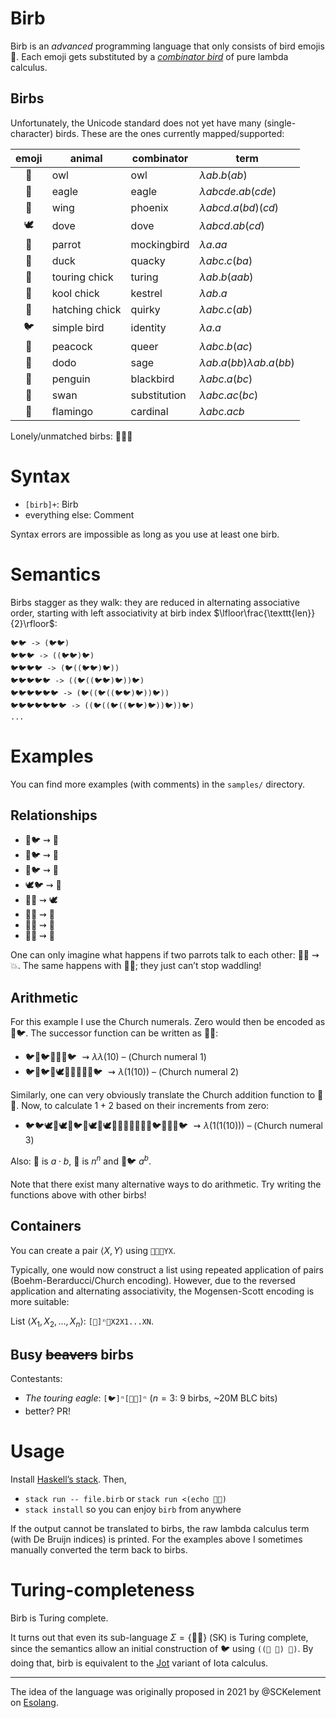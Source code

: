 # Birb

Birb is an *advanced* programming language that only consists of bird
emojis 🐣. Each emoji gets substituted by a [*combinator
bird*](https://www.angelfire.com/tx4/cus/combinator/birds.html) of pure
lambda calculus.

## Birbs

Unfortunately, the Unicode standard does not yet have many
(single-character) birds. These are the ones currently mapped/supported:

| emoji | animal         | combinator   | term                               |
|:-----:|----------------|--------------|------------------------------------|
|  🦉   | owl            | owl          | $\lambda ab.b(ab)$                 |
|  🦅   | eagle          | eagle        | $\lambda abcde.ab(cde)$            |
|  🪽   | wing           | phoenix      | $\lambda abcd.a(bd)(cd)$           |
|  🕊️   | dove           | dove         | $\lambda abcd.ab(cd)$              |
|  🦜   | parrot         | mockingbird  | $\lambda a.aa$                     |
|  🦆   | duck           | quacky       | $\lambda abc.c(ba)$                |
|  🐤   | touring chick  | turing       | $\lambda ab.b(aab)$                |
|  🐥   | kool chick     | kestrel      | $\lambda ab.a$                     |
|  🐣   | hatching chick | quirky       | $\lambda abc.c(ab)$                |
|  🐦   | simple bird    | identity     | $\lambda a.a$                      |
|  🦚   | peacock        | queer        | $\lambda abc.b(ac)$                |
|  🦤   | dodo           | sage         | $\lambda ab.a(bb)\lambda ab.a(bb)$ |
|  🐧   | penguin        | blackbird    | $\lambda abc.a(bc)$                |
|  🦢   | swan           | substitution | $\lambda abc.ac(bc)$               |
|  🦩   | flamingo       | cardinal     | $\lambda abc.acb$                  |

Lonely/unmatched birbs: 🐔🦃🐓

# Syntax

- `[birb]+`: Birb
- everything else: Comment

Syntax errors are impossible as long as you use at least one birb.

# Semantics

Birbs stagger as they walk: they are reduced in alternating associative
order, starting with left associativity at birb index
$\lfloor\frac{\texttt{len}}{2}\rfloor$:

    🐦🐦 -> (🐦🐦)
    🐦🐦🐦 -> ((🐦🐦)🐦)
    🐦🐦🐦🐦 -> (🐦((🐦🐦)🐦))
    🐦🐦🐦🐦🐦 -> ((🐦((🐦🐦)🐦))🐦)
    🐦🐦🐦🐦🐦🐦 -> (🐦((🐦((🐦🐦)🐦))🐦))
    🐦🐦🐦🐦🐦🐦🐦 -> ((🐦((🐦((🐦🐦)🐦))🐦))🐦)
    ...

# Examples

You can find more examples (with comments) in the `samples/` directory.

## Relationships

- 🪽🐦 $\rightsquigarrow$ 🦢
- 🦢🐦 $\rightsquigarrow$ 🦉
- 🦉🐦 $\rightsquigarrow$ 🦜
- 🕊️🐦 $\rightsquigarrow$ 🐧
- 🐧🐧 $\rightsquigarrow$ 🕊️
- 🦩🐧 $\rightsquigarrow$ 🦚
- 🦩🦚 $\rightsquigarrow$ 🐧
- 🦩🦆 $\rightsquigarrow$ 🐣

One can only imagine what happens if two parrots talk to each other:
🦜🦜 $\rightsquigarrow$ 💥. The same happens with 🐤🐤; they just can’t
stop waddling!

## Arithmetic

For this example I use the Church numerals. Zero would then be encoded
as 🐥🐦. The successor function can be written as 🦢🐧:

- 🐦🐧🐦🦢🐧🐥🐦 $\rightsquigarrow\lambda\lambda(10)$ – (Church numeral
  1)  
- 🐦🐧🐦🐧🕊️🦢🐧🦢🐧🐥🐦 $\rightsquigarrow\lambda(1(10))$ – (Church
  numeral 2)

Similarly, one can very obviously translate the Church addition function
to 🪽🐧. Now, to calculate $1+2$ based on their increments from zero:

- 🐦🐦🕊️🐧🕊️🐧🐦🐧🕊️🐧🕊️🪽🐧🦢🐧🦢🐧🐥🐦🦢🐧🐥🐦
  $\rightsquigarrow\lambda(1(1(10)))$ – (Church numeral 3)

Also: 🐧 is $a\cdot b$, 🦜 is $n^n$ and 🦚🐦 $a^b$.

Note that there exist many alternative ways to do arithmetic. Try
writing the functions above with other birbs!

## Containers

You can create a pair $\langle X,Y\rangle$ using `🦩🦩🦩YX`.

Typically, one would now construct a list using repeated application of
pairs (Boehm-Berarducci/Church encoding). However, due to the reversed
application and alternating associativity, the Mogensen-Scott encoding
is more suitable:

List $\langle X_1,X_2,\dots,X_n\rangle$: `[🦩]ⁿ🦩X2X1...XN`.

## Busy ~~beavers~~ birbs

Contestants:

- *The touring eagle*: `[🐦]ⁿ[🦅🐤]ⁿ` ($n=3$: 9 birbs, ~20M BLC bits)
- better? PR!

# Usage

Install [Haskell’s
stack](https://docs.haskellstack.org/en/stable/install_and_upgrade/).
Then,

- `stack run -- file.birb` or `stack run <(echo 🐧🐧)`
- `stack install` so you can enjoy `birb` from anywhere

If the output cannot be translated to birbs, the raw lambda calculus
term (with De Bruijn indices) is printed. For the examples above I
sometimes manually converted the term back to birbs.

# Turing-completeness

Birb is Turing complete.

It turns out that even its sub-language $\Sigma=\{🦢🐥\}$ (SK) is Turing
complete, since the semantics allow an initial construction of 🐦 using
`((🦢 🐥) 🐥)`. By doing that, birb is equivalent to the
[Jot](https://esolangs.org/wiki/Jot) variant of Iota calculus.

------------------------------------------------------------------------

The idea of the language was originally proposed in 2021 by @SCKelement
on [Esolang](https://esolangs.org/wiki/Birb).
